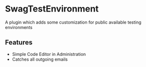 # SwagTestEnvironment
A plugin which adds some customization for public available testing environments

## Features

- Simple Code Editor in Administration
- Catches all outgoing emails
